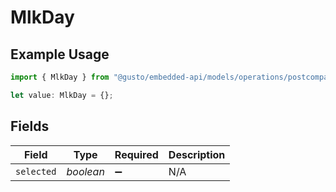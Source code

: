 # MlkDay

## Example Usage

```typescript
import { MlkDay } from "@gusto/embedded-api/models/operations/postcompaniescompanyuuidholidaypaypolicy.js";

let value: MlkDay = {};
```

## Fields

| Field              | Type               | Required           | Description        |
| ------------------ | ------------------ | ------------------ | ------------------ |
| `selected`         | *boolean*          | :heavy_minus_sign: | N/A                |